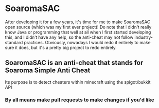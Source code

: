 <h1>SoaromaSAC</h2>
After developing it for a few years, it's time for me to make SoaromaSAC open source (which was my first ever project)! Do note that I didn't really know Java or programming that well at all when I first started developing this, and I didn't have any help, so the anti-cheat may not follow industry-standard practices. Obviously, nowadays I would redo it entirely to make sure it does, but it's a pretty big project to redo entirely.


<h2>SoaromaSAC is an anti-cheat that stands for Soaroma Simple Anti Cheat</h2>
<p> Its purpose is to detect cheaters within minecraft using the spigot/bukkit API </p>


<h3> By all means make pull requests to make changes if you'd like </h3>
